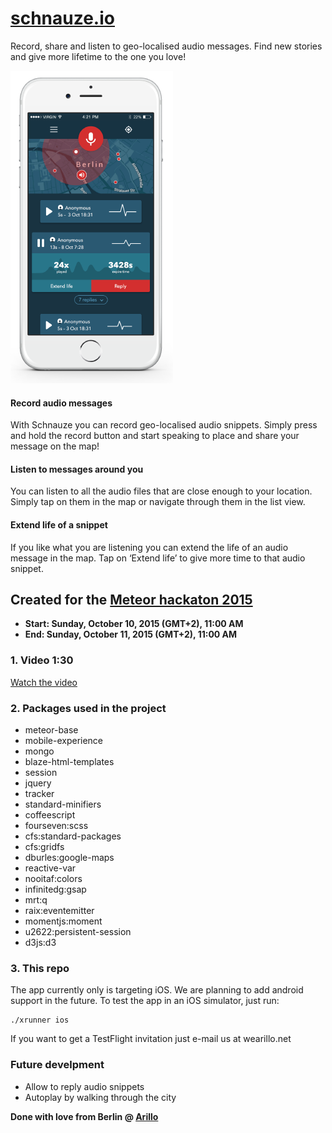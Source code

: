 # [schnauze.io](https://schnauze.io)


Record, share and listen to geo-localised audio messages. Find new stories and give more lifetime to the one you love!

![Alt schnauze.io](public/images/home/mockup2.png "schnauze.io")

#### Record audio messages

With Schnauze you can record geo-localised audio snippets. Simply press and hold the record button and start speaking to place and share your message on the map!

#### Listen to messages around you

You can listen to all the audio files that are close enough to your location. Simply tap on them in the map or navigate through them in the list view.

#### Extend life of a snippet

If you like what you are listening you can extend the life of an audio message in the map. Tap on ‘Extend life’ to give more time to that audio snippet.

## Created for the [Meteor hackaton 2015](http://meteor-2015.devpost.com/)

- **Start: Sunday, October 10, 2015 (GMT+2), 11:00 AM**
- **End: Sunday, October 11, 2015 (GMT+2), 11:00 AM**

### 1. Video 1:30
[Watch the video](https://vimeo.com/142040946)

### 2. Packages used in the project

- meteor-base
- mobile-experience
- mongo
- blaze-html-templates
- session
- jquery
- tracker
- standard-minifiers
- coffeescript
- fourseven:scss
- cfs:standard-packages
- cfs:gridfs
- dburles:google-maps
- reactive-var
- nooitaf:colors
- infinitedg:gsap
- mrt:q
- raix:eventemitter
- momentjs:moment
- u2622:persistent-session
- d3js:d3

### 3. This repo

The app currently only is targeting iOS. We are planning to add android support in the future. To test the app in an iOS simulator, just run:

    ./xrunner ios

If you want to get a TestFlight invitation just e-mail us at we<at>arillo.net

### Future develpment

- Allow to reply audio snippets
- Autoplay by walking through the city

**Done with love from Berlin @ [Arillo](http://arillo.net)**
